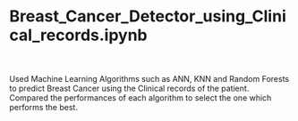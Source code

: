 # Breast_Cancer_Detector_using_Clinical_records.ipynb
<br>
<br>
Used Machine Learning Algorithms such as ANN, KNN and Random Forests to predict Breast Cancer using the Clinical records of the patient.
<br>
Compared the performances of each algorithm to select the one which performs the best. 
